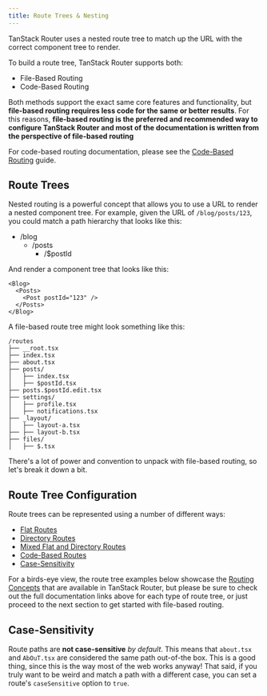 ```yaml
---
title: Route Trees & Nesting
---
```


TanStack Router uses a nested route tree to match up the URL with the correct component tree to render.

To build a route tree, TanStack Router supports both:

- File-Based Routing
- Code-Based Routing

Both methods support the exact same core features and functionality, but **file-based routing requires less code for the same or better results**. For this reasons, **file-based routing is the preferred and recommended way to configure TanStack Router and most of the documentation is written from the perspective of file-based routing**

For code-based routing documentation, please see
the [Code-Based Routing](./code-based-routing.md) guide.

## Route Trees

Nested routing is a powerful concept that allows you to use a URL to render a nested component tree. For example, given the URL of `/blog/posts/123`, you could match a path hierarchy that looks like this:

- /blog
  - /posts
    - /$postId

And render a component tree that looks like this:

```tsx
<Blog>
  <Posts>
    <Post postId="123" />
  </Posts>
</Blog>
```

A file-based route tree might look something like this:

```
/routes
├── __root.tsx
├── index.tsx
├── about.tsx
├── posts/
│   ├── index.tsx
│   ├── $postId.tsx
├── posts.$postId.edit.tsx
├── settings/
│   ├── profile.tsx
│   ├── notifications.tsx
├── _layout/
│   ├── layout-a.tsx
├── ├── layout-b.tsx
├── files/
│   ├── $.tsx
```

There's a lot of power and convention to unpack with file-based routing, so let's break it down a bit.

## Route Tree Configuration

Route trees can be represented using a number of different ways:

- [Flat Routes](./route-trees.md#flat-routes)
- [Directory Routes](./route-trees.md#directory-routes)
- [Mixed Flat and Directory Routes](./route-trees.md#mixed-flat-and-directory-routes)
- [Code-Based Routes](./route-trees.md#code-based-routes)
- [Case-Sensitivity](./route-trees.md#case-sensitivity)

For a birds-eye view, the route tree examples below showcase the [Routing Concepts](./routing-concepts.md) that are available in TanStack Router, but please be sure to check out the full documentation links above for each type of route tree, or just proceed to the next section to get started with file-based routing.

## Case-Sensitivity

Route paths are **not case-sensitive** _by default_. This means that `about.tsx` and `AbOuT.tsx` are considered the same path out-of-the box. This is a good thing, since this is the way most of the web works anyway! That said, if you truly want to be weird and match a path with a different case, you can set a route's `caseSensitive` option to `true`.
